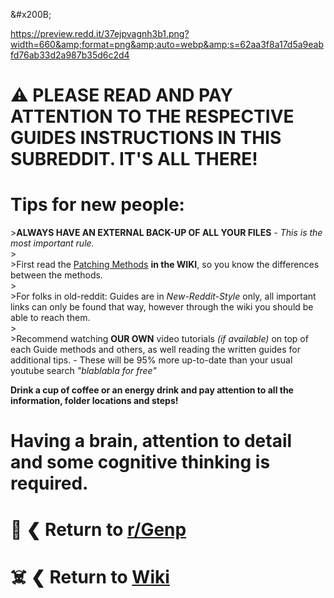 &amp;#x200B;

https://preview.redd.it/37ejpvagnh3b1.png?width=660&amp;format=png&amp;auto=webp&amp;s=62aa3f8a17d5a9eabfd76ab33d2a987b35d6c2d4

# ⚠️ PLEASE READ AND PAY ATTENTION TO THE RESPECTIVE GUIDES INSTRUCTIONS IN THIS SUBREDDIT. IT'S ALL THERE!

# Tips for new people:

&gt;**ALWAYS HAVE AN EXTERNAL BACK-UP OF ALL YOUR FILES** *- This is the most important rule.*  
&gt;  
&gt;First read the [Patching Methods](https://www.reddit.com/r/GenP/wiki/index/#wiki_.1F4D6_.279C_patching_methods) **in the WIKI**, so you know the differences between the methods.  
&gt;  
&gt;For folks in old-reddit: Guides are in *New-Reddit-Style* only, all important links can only be found that way, however through the wiki you should be able to reach them.  
&gt;  
&gt;Recommend watching **OUR OWN** video tutorials *(if available)* on top of each Guide methods and others, as well reading the written guides for additional tips. - These will be 95% more up-to-date than your usual youtube search *"blablabla for free"*

**Drink a cup of coffee or an energy drink and pay attention to all the information, folder locations and steps!**

# Having a brain, attention to detail and some cognitive thinking is required.

# 🛟 ❮ Return to [r/Genp](https://www.reddit.com/r/GenP/)

# ☠️ ❮ Return to [Wiki](https://www.reddit.com/r/GenP/wiki/index/)